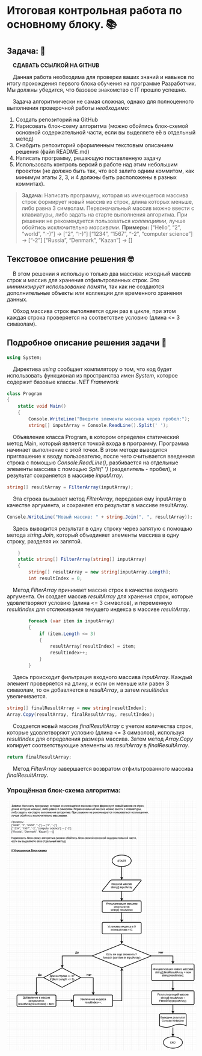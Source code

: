 # Итоговая контрольная работа по основному блоку. &#128218;

## Задача:  	&#129488;

&nbsp;&nbsp;&nbsp;&nbsp;**СДАВАТЬ ССЫЛКОЙ НА GITHUB** 

&nbsp;&nbsp;&nbsp;&nbsp;Данная работа необходима для проверки ваших знаний и навыков по итогу прохождения первого блока обучения на программе Разработчик. Мы должны убедится, что базовое знакомство с IT прошло успешно.

&nbsp;&nbsp;&nbsp;&nbsp;Задача алгоритмически не самая сложная, однако для полноценного выполнения проверочной работы *необходимо*:

1. Создать репозиторий на GitHub
2. Нарисовать блок-схему алгоритма (можно обойтись блок-схемой основной содержательной части, если вы выделяете её в отдельный метод)
3. Снабдить репозиторий оформленным текстовым описанием решения (файл README.md)
4. Написать программу, решающую поставленную задачу
5. Использовать контроль версий в работе над этим небольшим проектом (не должно быть так, что всё залито одним коммитом, как минимум этапы 2, 3, и 4 должны быть расположены в разных коммитах).




>**Задача:** Написать программу, которая из имеющегося массива строк формирует новый массив из строк, длина которых меньше, либо равна 3 символам. Первоначальный массив можно ввести с клавиатуры, либо задать на старте выполнения алгоритма. При решении не рекомендуется пользоваться *коллекциями*, лучше обойтись исключительно *массивами*.
**Примеры:**
[“Hello”, “2”, “world”, “:-)”] → [“2”, “:-)”]
[“1234”, “1567”, “-2”, “computer science”] → [“-2”]
[“Russia”, “Denmark”, “Kazan”] → [] 



## Текстовое описание решения &#129299;

&nbsp;&nbsp;&nbsp;&nbsp;В этом решении я использую только два массива: исходный массив строк и массив для хранения отфильтрованных строк. Это *минимизирует использование памяти*, так как не создаются дополнительные объекты или коллекции для временного хранения данных.

&nbsp;&nbsp;&nbsp;&nbsp;Обход массива строк выполняется один раз в цикле, при этом каждая строка проверяется на соответствие условию (длина <= 3 символам).



## Подробное описание решения задачи &#129497;

```C#
using System;
```

&nbsp;&nbsp;&nbsp;&nbsp;Директива *using* сообщает компилятору о том, что код будет использовать функционал из пространства имен *System*, которое содержит базовые классы *.NET Framework*



```C#
class Program
{
    static void Main()
    {
        Console.WriteLine("Введите элементы массива через пробел:");
        string[] inputArray = Console.ReadLine().Split(' ');
```

&nbsp;&nbsp;&nbsp;&nbsp;Объявление класса Program, в котором определен статический метод Main, который является точкой входа в программу. Программа начинает выполнение с этой точки. В этом методе выводится приглашение к вводу пользователю, после чего считывается введенная строка с помощью *Console.ReadLine()*, разбивается на отдельные элементы массива с помощью *Split(' ')* (разделитель - пробел), и результат сохраняется в массиве *inputArray*.


```C#
string[] resultArray = FilterArray(inputArray);
```

&nbsp;&nbsp;&nbsp;&nbsp;Эта строка вызывает метод *FilterArray*, передавая ему inputArray в качестве аргумента, и сохраняет его результат в массиве resultArray.

```C#
Console.WriteLine("Новый массив: " + string.Join(", ", resultArray));
```

&nbsp;&nbsp;&nbsp;&nbsp;Здесь выводится результат в одну строку через запятую с помощью метода *string.Join*, который объединяет элементы массива в одну строку, разделяя их запятой.

```C#
    }
    static string[] FilterArray(string[] inputArray)
    {
        string[] resultArray = new string[inputArray.Length];
        int resultIndex = 0;
```

&nbsp;&nbsp;&nbsp;&nbsp;Метод *FilterArray* принимает массив строк в качестве входного аргумента. Он создает массив *resultArray* для хранения строк, которые удовлетворяют условию (длина <= 3 символов), и переменную *resultIndex* для отслеживания текущего индекса в массиве *resultArray*.


```C#
        foreach (var item in inputArray)
        {
            if (item.Length <= 3)
            {
                resultArray[resultIndex] = item;
                resultIndex++;
            }
        }
```


&nbsp;&nbsp;&nbsp;&nbsp;Здесь происходит фильтрация входного массива *inputArray*. Каждый элемент проверяется на длину, и если он меньше или равен 3 символам, то он добавляется в *resultArray*, а затем *resultIndex* увеличивается.


```C#
string[] finalResultArray = new string[resultIndex];
Array.Copy(resultArray, finalResultArray, resultIndex);
```


&nbsp;&nbsp;&nbsp;&nbsp;Создается новый массив *finalResultArray* с учетом количества строк, которые удовлетворяют условию (длина <= 3 символов), используя *resultIndex* для определения размера массива. Затем метод *Array.Copy* копирует соответствующие элементы из *resultArray* в *finalResultArray*.


```C#
return finalResultArray;
```

&nbsp;&nbsp;&nbsp;&nbsp;Метод *FilterArray* завершается возвратом отфильтрованного массива *finalResultArray*.


### Упрощённая блок-схема алгоритма: 



![flowchart_control](flowchart_control_task.png)